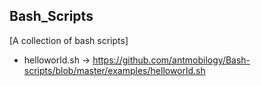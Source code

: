 ## Bash_Scripts
[A collection of bash scripts]

- helloworld.sh -> https://github.com/antmobilogy/Bash-scripts/blob/master/examples/helloworld.sh
